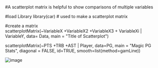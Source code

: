 #A scatterplot matrix is helpful to show comparisons of multiple variables 

#load Library 
library(car) # used to make a scatterplot matrix

#create a matrix                    
scatterplotMatrix(~VariableX +VariableX2 +VariableX3 + VariableXi | VariableY, 
                  data= Data, main = "Title of Scatterplot") 

scatterplotMatrix(~PTS +TRB +AST | Player, data=PG, main = "Magic PG Stats", diagonal = FALSE, id=TRUE, smooth=list(method=gamLine)) 

![image](https://user-images.githubusercontent.com/28680575/106130378-4261e080-612f-11eb-822a-228cb01977b6.png)

